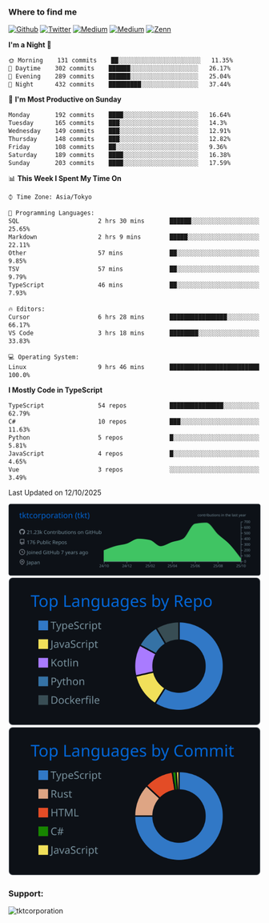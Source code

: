 <!-- <p align="left"> <img src="https://komarev.com/ghpvc/?username=tktcorporation&label=Profile%20views&color=0e75b6&style=flat" alt="tktcorporation" /> </p> -->

<h3>Where to find me</h3>
<p>
<a href="https://github.com/tktcorporation" target="_blank"><img alt="Github" src="https://img.shields.io/badge/GitHub-%2312100E.svg?&style=for-the-badge&logo=Github&logoColor=white" /></a>
<a href="https://twitter.com/tktcorporation" target="_blank"><img alt="Twitter" src="https://img.shields.io/badge/twitter-%231DA1F2.svg?&style=for-the-badge&logo=twitter&logoColor=white" /></a>
<a href="https://www.linkedin.com/in/tktcorporation" target="_blank"><img alt="Medium" src="https://img.shields.io/badge/linkdin-0a66c2.svg?&style=for-the-badge&logo=linkedin&logoColor=white" /></a>
<a href="https://qiita.com/tktcorporation" target="_blank"><img alt="Medium" src="https://img.shields.io/badge/qiita-55C500.svg?&style=for-the-badge&logo=qiita&logoColor=white" /></a>
<a href="https://zenn.dev/tktcorporation" target="_blank"><img alt="Zenn" src="https://img.shields.io/badge/Zenn-3EA8FF.svg?&style=for-the-badge&logo=Zenn&logoColor=white" /></a>
</p>
  
<!--START_SECTION:waka-->
**I'm a Night 🦉** 

```text
🌞 Morning    131 commits    ██░░░░░░░░░░░░░░░░░░░░░░░   11.35% 
🌆 Daytime    302 commits    ██████░░░░░░░░░░░░░░░░░░░   26.17% 
🌃 Evening    289 commits    ██████░░░░░░░░░░░░░░░░░░░   25.04% 
🌙 Night      432 commits    █████████░░░░░░░░░░░░░░░░   37.44%

```
📅 **I'm Most Productive on Sunday** 

```text
Monday       192 commits    ████░░░░░░░░░░░░░░░░░░░░░   16.64% 
Tuesday      165 commits    ███░░░░░░░░░░░░░░░░░░░░░░   14.3% 
Wednesday    149 commits    ███░░░░░░░░░░░░░░░░░░░░░░   12.91% 
Thursday     148 commits    ███░░░░░░░░░░░░░░░░░░░░░░   12.82% 
Friday       108 commits    ██░░░░░░░░░░░░░░░░░░░░░░░   9.36% 
Saturday     189 commits    ████░░░░░░░░░░░░░░░░░░░░░   16.38% 
Sunday       203 commits    ████░░░░░░░░░░░░░░░░░░░░░   17.59%

```


📊 **This Week I Spent My Time On** 

```text
⌚︎ Time Zone: Asia/Tokyo

💬 Programming Languages: 
SQL                      2 hrs 30 mins       ██████░░░░░░░░░░░░░░░░░░░   25.65% 
Markdown                 2 hrs 9 mins        █████░░░░░░░░░░░░░░░░░░░░   22.11% 
Other                    57 mins             ██░░░░░░░░░░░░░░░░░░░░░░░   9.85% 
TSV                      57 mins             ██░░░░░░░░░░░░░░░░░░░░░░░   9.79% 
TypeScript               46 mins             ██░░░░░░░░░░░░░░░░░░░░░░░   7.93%

🔥 Editors: 
Cursor                   6 hrs 28 mins       ████████████████░░░░░░░░░   66.17% 
VS Code                  3 hrs 18 mins       ████████░░░░░░░░░░░░░░░░░   33.83%

💻 Operating System: 
Linux                    9 hrs 46 mins       █████████████████████████   100.0%

```

**I Mostly Code in TypeScript** 

```text
TypeScript               54 repos            ███████████████░░░░░░░░░░   62.79% 
C#                       10 repos            ███░░░░░░░░░░░░░░░░░░░░░░   11.63% 
Python                   5 repos             █░░░░░░░░░░░░░░░░░░░░░░░░   5.81% 
JavaScript               4 repos             █░░░░░░░░░░░░░░░░░░░░░░░░   4.65% 
Vue                      3 repos             ░░░░░░░░░░░░░░░░░░░░░░░░░   3.49%

```



 Last Updated on 12/10/2025
<!--END_SECTION:waka-->

[![](https://raw.githubusercontent.com/tktcorporation/tktcorporation/master/profile-summary-card-output/github_dark/0-profile-details.svg)](https://github.com/vn7n24fzkq/github-profile-summary-cards)
[![](https://raw.githubusercontent.com/tktcorporation/tktcorporation/master/profile-summary-card-output/github_dark/1-repos-per-language.svg)](https://github.com/vn7n24fzkq/github-profile-summary-cards) [![](https://raw.githubusercontent.com/tktcorporation/tktcorporation/master/profile-summary-card-output/github_dark/2-most-commit-language.svg)](https://github.com/vn7n24fzkq/github-profile-summary-cards)

<h3 align="left">Support:</h3>
<p><a href="https://www.buymeacoffee.com/tktcorporation"> <img align="left" src="https://cdn.buymeacoffee.com/buttons/v2/default-yellow.png" height="50" width="210" alt="tktcorporation" /></a></p><br><br>
